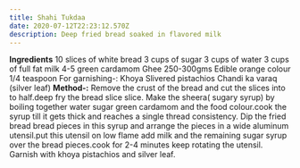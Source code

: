 ```yaml
---
title: Shahi Tukdaa
date: 2020-07-12T22:23:12.570Z
description: Deep fried bread soaked in flavored milk
---
```



**Ingredients**
10 slices of white bread
3 cups of sugar
3 cups of water 
3 cups of full fat milk
4-5 green cardamom 
Ghee 250-300gms
Edible orange colour 1/4 teaspoon
For garnishing-:
Khoya
Slivered pistachios 
Chandi ka varaq (silver leaf)
**Method-:**
Remove the crust of the bread and cut the slices into to half.deep fry the bread slice slice.
Make the sheera( sugary syrup) by boiling together water sugar green cardamom and the food colour.cook the syrup till it gets thick and reaches a single thread consistency.
Dip the fried bread bread pieces in this syrup and arrange the pieces in a wide aluminum utensil.put this utensil on low flame add milk and the remaining sugar syrup over the bread pieces.cook for 2-4 minutes keep rotating the utensil.
Garnish with khoya pistachios and silver leaf.